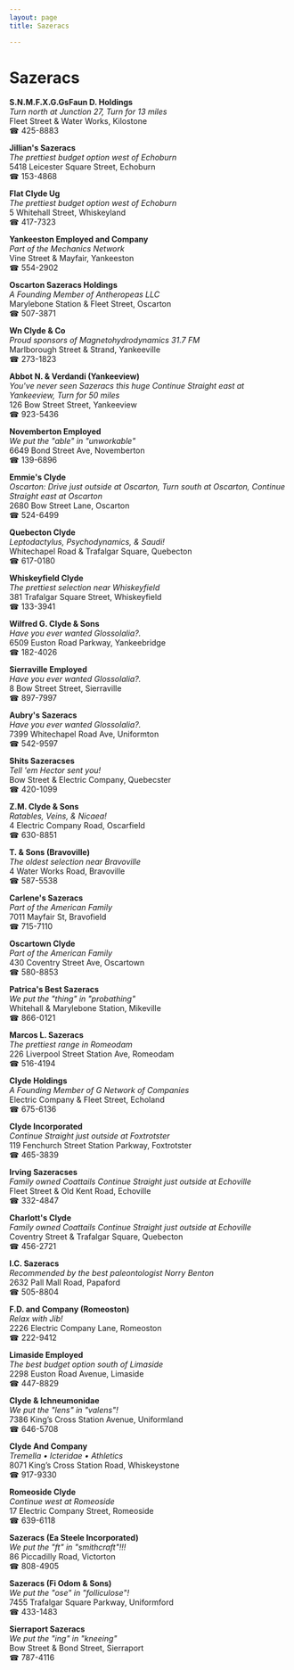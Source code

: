 ```yaml
---
layout: page 
title: Sazeracs

---
```



# Sazeracs


 **S.N.M.F.X.G.GsFaun D. Holdings**  
_Turn north at Junction 27, Turn for 13 miles_  
Fleet Street & Water Works, Kilostone  
☎ 425-8883

**Jillian's Sazeracs**  
_The prettiest budget option west of Echoburn_  
5418 Leicester Square Street, Echoburn  
☎ 153-4868

**Flat Clyde Ug**  
_The prettiest budget option west of Echoburn_  
5 Whitehall Street, Whiskeyland  
☎ 417-7323

**Yankeeston Employed and Company**  
_Part of the Mechanics Network_  
Vine Street & Mayfair, Yankeeston  
☎ 554-2902

**Oscarton Sazeracs Holdings**  
_A Founding Member of Antheropeas LLC_  
Marylebone Station & Fleet Street, Oscarton  
☎ 507-3871

**Wn Clyde & Co**  
_Proud sponsors of Magnetohydrodynamics 31.7 FM_  
Marlborough Street & Strand, Yankeeville  
☎ 273-1823

**Abbot N. & Verdandi (Yankeeview)**  
_You've never seen Sazeracs this huge 
Continue Straight east at Yankeeview, Turn for 50 miles_  
126 Bow Street Street, Yankeeview  
☎ 923-5436

**Novemberton Employed**  
_We put the "able" in "unworkable"_  
6649 Bond Street Ave, Novemberton  
☎ 139-6896

**Emmie's Clyde**  
_Oscarton: Drive just outside at Oscarton, Turn south at Oscarton, Continue Straight east at Oscarton_  
2680 Bow Street Lane, Oscarton  
☎ 524-6499

**Quebecton Clyde**  
_Leptodactylus, Psychodynamics, & Saudi!_  
Whitechapel Road & Trafalgar Square, Quebecton  
☎ 617-0180

**Whiskeyfield Clyde**  
_The prettiest selection near Whiskeyfield_  
381 Trafalgar Square Street, Whiskeyfield  
☎ 133-3941

**Wilfred G. Clyde & Sons**  
_Have you ever wanted Glossolalia?._  
6509 Euston Road Parkway, Yankeebridge  
☎ 182-4026

**Sierraville Employed**  
_Have you ever wanted Glossolalia?._  
8 Bow Street Street, Sierraville  
☎ 897-7997

**Aubry's Sazeracs**  
_Have you ever wanted Glossolalia?._  
7399 Whitechapel Road Ave, Uniformton  
☎ 542-9597

**Shits Sazeracses**  
_Tell 'em Hector sent you!_  
Bow Street & Electric Company, Quebecster  
☎ 420-1099

**Z.M. Clyde & Sons**  
_Ratables, Veins, & Nicaea!_  
4 Electric Company Road, Oscarfield  
☎ 630-8851

**T. & Sons (Bravoville)**  
_The oldest selection near Bravoville_  
4 Water Works Road, Bravoville  
☎ 587-5538

**Carlene's Sazeracs**  
_Part of the American Family_  
7011 Mayfair St, Bravofield  
☎ 715-7110

**Oscartown Clyde**  
_Part of the American Family_  
430 Coventry Street Ave, Oscartown  
☎ 580-8853

**Patrica's Best Sazeracs**  
_We put the "thing" in "probathing"_  
Whitehall & Marylebone Station, Mikeville  
☎ 866-0121

**Marcos L. Sazeracs**  
_The prettiest range in Romeodam_  
226 Liverpool Street Station Ave, Romeodam  
☎ 516-4194

**Clyde Holdings**  
_A Founding Member of G Network of Companies_  
Electric Company & Fleet Street, Echoland  
☎ 675-6136

**Clyde Incorporated**  
_Continue Straight just outside at Foxtrotster_  
119 Fenchurch Street Station Parkway, Foxtrotster  
☎ 465-3839

**Irving Sazeracses**  
_Family owned Coattails 
Continue Straight just outside at Echoville_  
Fleet Street & Old Kent Road, Echoville  
☎ 332-4847

**Charlott's Clyde**  
_Family owned Coattails 
Continue Straight just outside at Echoville_  
Coventry Street & Trafalgar Square, Quebecton  
☎ 456-2721

**I.C. Sazeracs**  
_Recommended by the best paleontologist Norry Benton_  
2632 Pall Mall Road, Papaford  
☎ 505-8804

**F.D. and Company (Romeoston)**  
_Relax with Jib!_  
2226 Electric Company Lane, Romeoston  
☎ 222-9412

**Limaside Employed**  
_The best budget option south of Limaside_  
2298 Euston Road Avenue, Limaside  
☎ 447-8829

**Clyde & Ichneumonidae**  
_We put the "lens" in "valens"!_  
7386 King’s Cross Station Avenue, Uniformland  
☎ 646-5708

**Clyde And Company**  
_Tremella • Icteridae • Athletics_  
8071 King’s Cross Station Road, Whiskeystone  
☎ 917-9330

**Romeoside Clyde**  
_Continue west at Romeoside_  
17 Electric Company Street, Romeoside  
☎ 639-6118

**Sazeracs (Ea Steele Incorporated)**  
_We put the "ft" in "smithcraft"!!!_  
86 Piccadilly Road, Victorton  
☎ 808-4905

**Sazeracs (Fi Odom & Sons)**  
_We put the "ose" in "folliculose"!_  
7455 Trafalgar Square Parkway, Uniformford  
☎ 433-1483

**Sierraport Sazeracs**  
_We put the "ing" in "kneeing"_  
Bow Street & Bond Street, Sierraport  
☎ 787-4116

